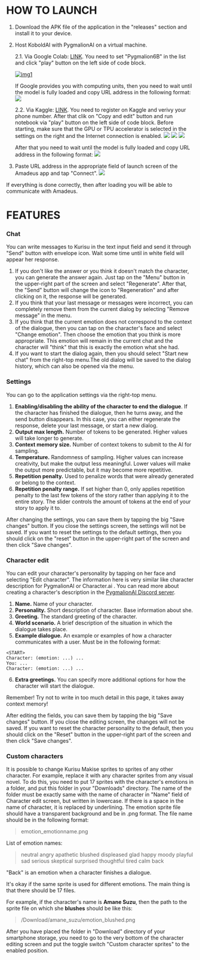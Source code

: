 # HOW TO LAUNCH
1.	Download the APK file of the application in the "releases" section and install it to your device.
2.	Host KoboldAI with PygmalionAI on a virtual machine.
	
	2.1.	Via Google Colab: [LINK](https://colab.research.google.com/github/koboldai/KoboldAI-Client/blob/main/colab/GPU.ipynb "GPU edition"). You need to set "Pygmalion6B" in the list and click "play" button on the left side of code block.
	
	[![img1](https://i.ibb.co/pvWtqx0/redme1.jpg "img1")](https://i.ibb.co/pvWtqx0/redme1.jpg "img1")
	
	If Google provides you with computing units, then you need to wait until the model is fully loaded and copy URL address in the following format:
	[![](https://i.ibb.co/mypnPDT/image.png)](https://i.ibb.co/mypnPDT/image.png)
	
	2.2. Via Kaggle: [LINK](https://www.kaggle.com/code/noellenemoia/koboldai-pygmalion-6b "LINK"). You need to register on Kaggle and verivy your phone number. After that clik on "Copy and edit" button and run notebook via "play" button on the left side of code block.  Before starting, make sure that the GPU or TPU accelerator is selected in the settings on the right and the Internet connection is enabled.
	[![](https://i.ibb.co/597zkwX/image.png)](https://i.ibb.co/597zkwX/image.png)
	[![](https://i.ibb.co/jWmYY4V/image.png)](https://i.ibb.co/jWmYY4V/image.png)
	[![](https://i.ibb.co/HDhVxwJ/image.png)](https://i.ibb.co/HDhVxwJ/image.png)
	
	
	After that you need to wait until the model is fully loaded and copy URL address in the following format:
	[![](https://i.ibb.co/1JFN58S/image.png)]([https://i.ibb.co/1JFN58S/image.png](https://i.ibb.co/1JFN58S/image.png))
	
3. Paste URL address in the appropriate field of launch screen of the Amadeus app and tap "Connect".
[![](https://i.ibb.co/s5yGM8v/image.png)](https://i.ibb.co/s5yGM8v/image.png)

If everything is done correctly, then after loading you will be able to communicate with Amadeus.


# FEATURES
### Chat
You can write messages to Kurisu in the text input field and send it through "Send" button with envelope icon. Wait some time until in white field will appear her response.
1.  If you don't like the answer or you think it doesn't match the character, you can generate the answer again. Just tap on the "Menu" button in the upper-right part of the screen and select "Regenerate". After that, the "Send" button will change the icon to "Regeneration" and after clicking on it, the response will be generated.
2. If you think that your last message or messages were incorrect, you can completely remove them from the current dialog by selecting "Remove message" in the menu.
3. If you think that the current emotion does not correspond to the context of the dialogue, then you can tap on the character's face and select "Change emotion". Then choose the emotion that you think is more appropriate. This emotion will remain in the current chat and the character will "think" that this is exactly the emotion what she had.
4. If you want to start the dialog again, then you should select "Start new chat" from the right-top menu.The old dialog will be saved to the dialog history, which can also be opened via the menu.

### Settings
You can go to the application settings via the right-top menu.
1. **Enabling/disabling the ability of the character to end the dialogue**. If the character has finished the dialogue, then he turns away, and the send button disappears. In this case, you can either regenerate the response, delete your last message, or start a new dialog.
2. **Output max length.** Number of tokens to be generated. Higher values will take longer to generate.
3. **Context memory size.** Number of context tokens to submit to the AI for sampling.
4. **Temperature.** Randomness of sampling. Higher values can increase creativity, but make the output less meaningful. Lower values will make the output more predictable, but it may become more repetitive.
5. **Repetition penalty.** Used to penalize words that were already generated or belong to the context.
6. **Repetition penalty range.** If set higher than 0, only applies repetition penalty to the last few tokens of the story rather than applying it to the entire story. The slider controls the amount of tokens at the end of your story to apply it to.

After changing the settings, you can save them by tapping the big "Save changes" button. If you close the settings screen, the settings will not be saved. If you want to reset the settings to the default settings, then you should click on the "reset" button in the upper-right part of the screen and then click "Save changes".

### Character edit
You can edit your character's personality by tapping on her face and selecting "Edit character". The information here is very similar like character description for PygmalionAI or Character.ai . You can read more about creating a character's description in the [PygmalionAI Discord server](https://discord.gg/pygmalionai "PygmalionAI Discord server").
1. **Name.** Name of your character.
2. **Personality.** Short description of character. Base information about she.
3. **Greeting.** The standard greeting of the character.
4. **World scenario.** A brief description of the situation in which the dialogue takes place.
5. **Example dialogue.** An example or examples of how a character communicates with a user. Must be in the following format:
```
<START>
Character: (emotion: ...) ...
You: ...
Character: (emotion: ...) ...
```
6. **Extra greetings.** You can specify more additional options for how the character will start the dialogue.

Remember! Try not to write in too much detail in this page, it takes away context memory!

After editing the fields, you can save them by tapping the big "Save changes" button. If you close the editing screen, the changes will not be saved. If you want to reset the character personality to the default, then you should click on the "Reset" button in the upper-right part of the screen and then click "Save changes".

### Custom characters
It is possible to change Kurisu Makise sprites to sprites of any other character. For example, replace it with any character sprites from any visual novel. To do this, you need to put 17 sprites with the character's emotions in a folder, and put this folder in your "Downloads" directory. The name of the folder must be exactly same with the name of character in "Name" field of Character edit screen, but written in lowercase. If there is a space in the name of character, it is replaced by underlining.
The emotion sprite file should have a transparent background and be in .png format. The file name should be in the following format:

> emotion_emotionname.png

List of emotion names:
> neutral
> angry
> apathetic
> blushed
> displeased
> glad
> happy
> moody
> playful
> sad
> serious
> skeptical
> surprised
> thoughtful
> tired
> calm
> back

"Back" is an emotion when a character finishes a dialogue.

It's okay if the same sprite is used for different emotions. The main thing is that there should be 17 files.

For example, if the character's name is **Amane Suzu**, then the path to the sprite file on which she **blushes** should be like this:
> /Download/amane_suzu/emotion_blushed.png

After you have placed the folder in "Download" directory of your smartphone storage, you need to go to the very bottom of the character editing screen and put the toggle switch "Custom character sprites" to the enabled position.

